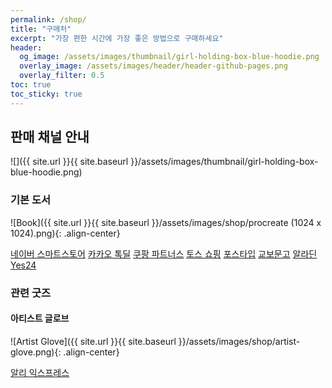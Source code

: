 ```yaml
---
permalink: /shop/
title: "구매처"
excerpt: "가장 편한 시간에 가장 좋은 방법으로 구매하세요"
header:
  og_image: /assets/images/thumbnail/girl-holding-box-blue-hoodie.png
  overlay_image: /assets/images/header/header-github-pages.png
  overlay_filter: 0.5
toc: true
toc_sticky: true
---
```

## 판매 채널 안내

![]({{ site.url }}{{ site.baseurl }}/assets/images/thumbnail/girl-holding-box-blue-hoodie.png)

### 기본 도서

![Book]({{ site.url }}{{ site.baseurl }}/assets/images/shop/procreate (1024 x 1024).png){: .align-center}

<a href="https://smartstore.naver.com/zzom/products/11203326459" target="_blank" class="btn btn--info btn--small link-shop">네이버 스마트스토어</a>
<a href="https://store.kakao.com/zzom/products/459598383" target="_blank" class="btn btn--info btn--small link-shop">카카오 톡딜</a>
<a href="https://link.coupang.com/a/ccyIvE" target="_blank" class="btn btn--info btn--small link-shop">쿠팡 파트너스</a>
<a href="https://service.toss.im/shopping/p/22046505" target="_blank" class="btn btn--info btn--small link-shop">토스 쇼핑</a>
<a href="https://posty.pe/2xv14u" target="_blank" class="btn btn--info btn--small link-shop">포스타입</a>
<a href="https://product.kyobobook.co.kr/detail/S000214869913" target="_blank" class="btn btn--info btn--small link-shop">교보문고</a>
<a href="https://www.aladin.co.kr/shop/wproduct.aspx?ItemId=353471467" target="_blank" class="btn btn--info btn--small link-shop">알라딘</a>
<a href="https://www.yes24.com/Product/Goods/139938349" target="_blank" class="btn btn--info btn--small link-shop">Yes24</a>

### 관련 굿즈

#### 아티스트 글로브

![Artist Glove]({{ site.url }}{{ site.baseurl }}/assets/images/shop/artist-glove.png){: .align-center}

<a href="https://s.click.aliexpress.com/e/_DDsKwNN" target="_blank" class="btn btn--info btn--small">알리 익스프레스</a>